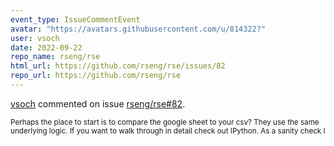 ```yaml
---
event_type: IssueCommentEvent
avatar: "https://avatars.githubusercontent.com/u/814322?"
user: vsoch
date: 2022-09-22
repo_name: rseng/rse
html_url: https://github.com/rseng/rse/issues/82
repo_url: https://github.com/rseng/rse
---
```


<a href='https://github.com/vsoch' target='_blank'>vsoch</a> commented on issue <a href='https://github.com/rseng/rse/issues/82' target='_blank'>rseng/rse#82</a>.

<small>Perhaps the place to start is to compare the google sheet to your csv? They use the same underlying logic. If you want to walk through in detail check out IPython. As a sanity check I